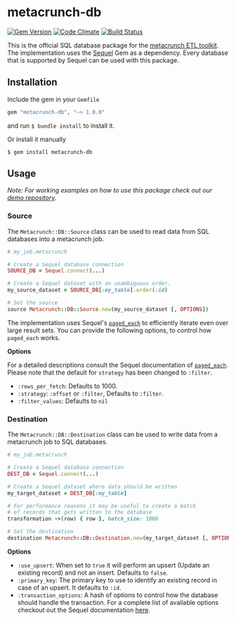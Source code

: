 metacrunch-db
=============

[![Gem Version](https://badge.fury.io/rb/metacrunch-db.svg)](http://badge.fury.io/rb/metacrunch-db)
[![Code Climate](https://codeclimate.com/github/ubpb/metacrunch-db/badges/gpa.svg)](https://codeclimate.com/github/ubpb/metacrunch-db)
[![Build Status](https://travis-ci.org/ubpb/metacrunch-db.svg)](https://travis-ci.org/ubpb/metacrunch-db)

This is the official SQL database package for the [metacrunch ETL toolkit](https://github.com/ubpb/metacrunch). The implementation uses the [Sequel](https://github.com/jeremyevans/sequel) Gem as a dependency. Every database that is supported by Sequel can be used with this package.

Installation
------------

Include the gem in your `Gemfile`

```ruby
gem "metacrunch-db", "~> 1.0.0"
```

and run `$ bundle install` to install it.

Or install it manually

```
$ gem install metacrunch-db
```


Usage
-----

*Note: For working examples on how to use this package check out our [demo repository](https://github.com/ubpb/metacrunch-demo).*

### Source

The `Metacrunch::DB::Source` class can be used to read data from SQL databases into a metacrunch job.

```ruby
# my_job.metacrunch

# Create a Sequel database connection 
SOURCE_DB = Sequel.connect(...)

# Create a Sequel dataset with an unambiguous order.
my_source_dataset = SOURCE_DB[:my_table].order(:id)

# Set the source
source Metacrunch::DB::Source.new(my_source_dataset [, OPTIONS])
```

The implementation uses Sequel's [`paged_each`](http://www.rubydoc.info/github/jeremyevans/sequel/Sequel%2FDataset%3Apaged_each) to efficiently iterate even over large result sets. You can provide the following options, to control how `paged_each` works.

**Options**

For a detailed descriptions consult the Sequel documentation of [`paged_each`](http://www.rubydoc.info/github/jeremyevans/sequel/Sequel%2FDataset%3Apaged_each). Please note that the default for `strategy` has been changed to `:filter`.

* `:rows_per_fetch`: Defaults to 1000.
* `:strategy`: `:offset` or `:filter`, Defaults to `:filter`.
* `:filter_values`: Defaults to `nil`


### Destination

The `Metacrunch::DB::Destination` class can be used to write data from a metacrunch job to SQL databases.

```ruby
# my_job.metacrunch

# Create a Sequel database connection 
DEST_DB = Sequel.connect(...)

# Create a Sequel dataset where data should be written
my_target_dataset = DEST_DB[:my_table]

# For performance reasons it may be useful to create a batch
# of records that gets written to the database
transformation ->(row) { row }, batch_size: 1000

# Set the destination
destination Metacrunch::DB::Destination.new(my_target_dataset [, OPTIONS])
```

**Options**

* `:use_upsert`: When set to `true` it will perform an upsert (Update an existing record) and not an insert. Defaults to `false`.
* `:primary_key`: The primary key to use to identify an existing record in case of an upsert. It defaults to `:id`.
* `:transaction_options`: A hash of options to control how the database should handle the transaction. For a complete list of available options checkout out the Sequel documentation [here](http://www.rubydoc.info/github/jeremyevans/sequel/Sequel/Database#transaction-instance_method).
